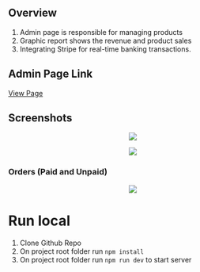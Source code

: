 
## Overview

 1. Admin page is responsible for managing products
 2. Graphic report shows the revenue and product sales
 3. Integrating Stripe for real-time banking transactions.

## Admin Page Link
[View Page](https://e-commerce-admin-five-pi.vercel.app/)

## Screenshots
<p align="center">
  <img src="https://res.cloudinary.com/dkktswnhi/image/upload/v1694795550/Admin%20Pictures/Screenshot_2023-09-15_at_12.32.25_PM_uue0rf.png" />
</p>

<p align="center">
  <img src="https://res.cloudinary.com/dkktswnhi/image/upload/v1694795812/Admin%20Pictures/Screenshot_2023-09-15_at_12.36.44_PM_yuh9qi.png" />
</p>

### Orders (Paid and Unpaid)
<p align="center" >
  <img src="https://res.cloudinary.com/dkktswnhi/image/upload/v1694795948/Admin%20Pictures/Screenshot_2023-09-15_at_12.38.42_PM_hxl8td.png" />
</p>

# Run local 
1. Clone Github Repo
2. On project root folder run `npm install`
3. On project root folder run `npm run dev` to start server
